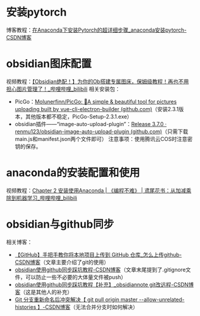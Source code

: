 # 安装pytorch
博客教程：[在Anaconda下安装Pytorch的超详细步骤_anaconda安装pytorch-CSDN博客](https://blog.csdn.net/qq_45281807/article/details/112442423)

# obsidian图床配置
视频教程：[【Obsidian绝配！】为你的Ob搭建专属图床，保姆级教程！再也不用担心图片管理了！_哔哩哔哩_bilibili](https://www.bilibili.com/video/BV1pB4y1n7gM/?spm_id_from=333.337.search-card.all.click&vd_source=327f3e87e497fe83b3515199232efd15)
相关安装包：
* PicGo：[Molunerfinn/PicGo: :rocket:A simple & beautiful tool for pictures uploading built by vue-cli-electron-builder (github.com)](https://github.com/Molunerfinn/PicGo/releases/tag/v2.3.1)（安装2.3.1版本，其他版本都不稳定，PicGo-Setup-2.3.1.exe）
* obsidian插件——“image-auto-upload-plugin”：[Release 3.7.0 · renmu123/obsidian-image-auto-upload-plugin (github.com)](https://github.com/renmu123/obsidian-image-auto-upload-plugin/releases/tag/3.7.0)（只需下载main.js和manifest.json两个文件即可）
注意事项：使用腾讯云COS时注意密钥的保存。

# anaconda的安装配置和使用
视频教程：[Chapter 2 安装使用Anaconda | 《编程不难》 | 鸢尾花书：从加减乘除到机器学习_哔哩哔哩_bilibili](https://www.bilibili.com/video/BV1fC411h7ya/?spm_id_from=333.999.0.0&vd_source=327f3e87e497fe83b3515199232efd15)

# obsidian与github同步
相关博客：
* [【GitHub】手把手教你将本地项目上传到 GitHub 仓库_怎么上传github-CSDN博客](https://blog.csdn.net/nanzhou520/article/details/135796134)（文章主要介绍了git的使用）
* [obsidian使用github同步踩坑教程-CSDN博客](https://blog.csdn.net/pythondh1/article/details/134242400)（文章末尾提到了.gitignore文件，可以防止一些不必要的大体量文件被push）
* [obsidian使用github同步踩坑教程【补充】_obsidiannote git改远程-CSDN博客](https://blog.csdn.net/m0_46392159/article/details/141997315)（这是其他人的补充）
* [Git 分支重新命名后冲突解决【 git pull origin master --allow-unrelated-histories 】-CSDN博客](https://blog.csdn.net/song_bin/article/details/113888838)（无法合并分支时如何解决）


